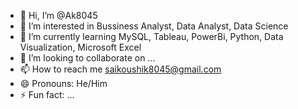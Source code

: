 - 👋 Hi, I’m @Ak8045
- 👀 I’m interested in Bussiness Analyst, Data Analyst, Data Science 
- 🌱 I’m currently learning MySQL, Tableau, PowerBi, Python, Data Visualization, Microsoft Excel
- 💞️ I’m looking to collaborate on ...
- 📫 How to reach me saikoushik8045@gmail.com
- 😄 Pronouns: He/Him
- ⚡ Fun fact: ...

<!---
Ak8045/Ak8045 is a ✨ special ✨ repository because its `README.md` (this file) appears on your GitHub profile.
You can click the Preview link to take a look at your changes.
--->
